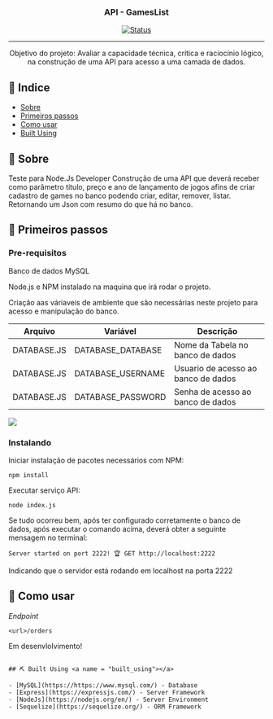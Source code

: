 
<h3 align="center">API - GamesList</h3>

<div align="center">

[![Status](https://img.shields.io/badge/Status-Complete-brightgreen)]()

</div>

---

<p align="center"> Objetivo do projeto: 
  Avaliar a capacidade técnica, crítica e raciocínio lógico, na construção de uma API para acesso a uma camada de dados.
    <br> 
</p>

## 📝 Indice

- [Sobre](#about)
- [Primeiros passos](#getting_started)
- [Como usar](#usage)
- [Built Using](#built_using)


## 🧐 Sobre <a name = "about"></a>

<p>
  Teste para Node.Js Developer
  Construção de uma API que deverá receber como parâmetro titulo, preço e ano de lançamento de jogos afins de criar cadastro de games no banco podendo criar, 
  editar, remover, listar.
  Retornando um Json com resumo do que há no banco.
</p>


## 🏁 Primeiros passos <a name = "getting_started"></a>

### Pre-requisitos
Banco de dados MySQL

Node.js e NPM instalado na maquina que irá rodar o projeto.

Criação aas váriaveis de ambiente que são necessárias neste projeto para acesso e manipulação do banco.


| Arquivo            | Variável          | Descrição                                              |
| ------------------ | ----------------- | ------------------------------------------------------ |
| DATABASE.JS        | DATABASE_DATABASE | Nome da Tabela no banco de dados                       |
| DATABASE.JS        | DATABASE_USERNAME | Usuario de acesso ao banco de dados                    |
| DATABASE.JS        | DATABASE_PASSWORD | Senha de acesso ao banco de dados                      |

<img src="https://github.com/fabricio-26/api-rest-games/blob/main/api/others/img.jpeg">


### Instalando

Iniciar instalação de pacotes necessários com NPM:
```
npm install
```
Executar serviço API:
```
node index.js
```
Se tudo ocorreu bem, após ter configurado corretamente o banco de dados, após executar o comando acima, deverá obter a seguinte mensagem no terminal:
```
Server started on port 2222! 🏆 GET http://localhost:2222
```
Indicando que o servidor está rodando em localhost na porta 2222
## 🎈 Como usar <a name="usage"></a>
_Endpoint_

`<url>/orders`

Em desenvlolvimento!

```

## ⛏️ Built Using <a name = "built_using"></a>

- [MySQL](https://https://www.mysql.com/) - Database
- [Express](https://expressjs.com/) - Server Framework
- [NodeJs](https://nodejs.org/en/) - Server Environment
- [Sequelize](https://sequelize.org/) - ORM Framework

